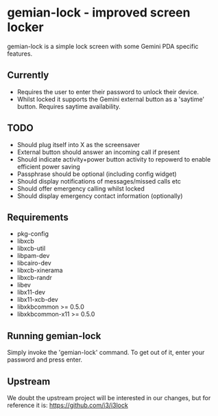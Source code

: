 gemian-lock - improved screen locker
====================================
gemian-lock is a simple lock screen with some Gemini PDA specific features.

Currently
---------
- Requires the user to enter their password to unlock their device.
- Whilst locked it supports the Gemini external button as a 'saytime' button. Requires saytime availability.

TODO
----
- Should plug itself into X as the screensaver
- External button should answer an incoming call if present
- Should indicate activity+power button activity to repowerd to enable efficient power saving
- Passphrase should be optional (including config widget)
- Should display notifications of messages/missed calls etc
- Should offer emergency calling whilst locked
- Should display emergency contact information (optionally)

Requirements
------------
- pkg-config
- libxcb
- libxcb-util
- libpam-dev
- libcairo-dev
- libxcb-xinerama
- libxcb-randr
- libev
- libx11-dev
- libx11-xcb-dev
- libxkbcommon >= 0.5.0
- libxkbcommon-x11 >= 0.5.0

Running gemian-lock
-------------------
Simply invoke the 'gemian-lock' command. To get out of it, enter your password and
press enter.

Upstream
--------
We doubt the upstream project will be interested in our changes, but for reference it is:
https://github.com/i3/i3lock
